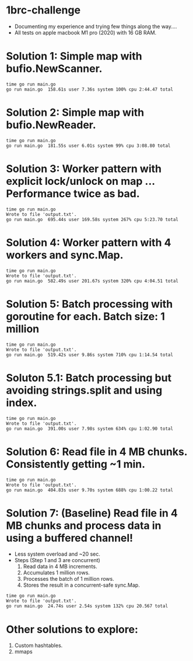 # 1brc-challenge
* Documenting my experience and trying few things along the way....
* All tests on apple macbook M1 pro (2020) with 16 GB RAM.

# Solution 1:  Simple map with bufio.NewScanner. 
```
time go run main.go     
go run main.go  158.61s user 7.36s system 100% cpu 2:44.47 total
```

# Solution 2:  Simple map with bufio.NewReader. 
```
time go run main.go
go run main.go  181.55s user 6.01s system 99% cpu 3:08.80 total
```

# Solution 3: Worker pattern with explicit lock/unlock on map ... Performance twice as bad.
```
time go run main.go
Wrote to file 'output.txt'.
go run main.go  695.44s user 169.58s system 267% cpu 5:23.70 total
```

# Solution 4: Worker pattern with 4 workers and sync.Map.
```
time go run main.go
Wrote to file 'output.txt'.
go run main.go  582.49s user 201.67s system 320% cpu 4:04.51 total
```

# Solution 5: Batch processing with goroutine for each. Batch size: 1 million
```
time go run main.go 
Wrote to file 'output.txt'.
go run main.go  519.42s user 9.86s system 710% cpu 1:14.54 total
```

# Soluton 5.1: Batch processing but avoiding strings.split and using index.

```
time go run main.go 
Wrote to file 'output.txt'.
go run main.go  391.00s user 7.98s system 634% cpu 1:02.90 total
```

# Solution 6: Read file in 4 MB chunks. Consistently getting ~1 min. 
```
time go run main.go
Wrote to file 'output.txt'.
go run main.go  404.83s user 9.70s system 688% cpu 1:00.22 total
```

# Solution 7: (Baseline) Read file in 4 MB chunks and process data in using a buffered channel!
* Less system overload and ~20 sec.
* Steps (Step 1 and 3 are concurrent)
    1. Read data in 4 MB increments.
    2. Accumulates 1 million rows.
    3. Processes the batch of 1 million rows.
    4. Stores the result in a concurrent-safe sync.Map.
```
time go run main.go
Wrote to file 'output.txt'.
go run main.go  24.74s user 2.54s system 132% cpu 20.567 total
```

# Other solutions to explore:
1. Custom hashtables.
2. mmaps
